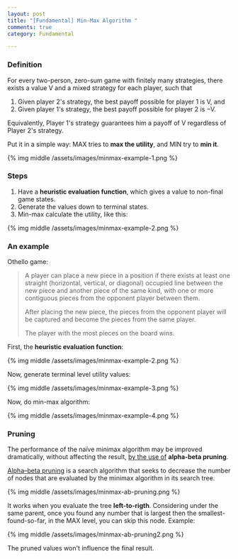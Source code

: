 ```yaml
---
layout: post
title: "[Fundamental] Min-Max Algorithm "
comments: true
category: Fundamental

---
```


### Definition

For every two-person, zero-sum game with finitely many strategies, there exists a value V and a mixed strategy for each player, such that

1. Given player 2's strategy, the best payoff possible for player 1 is V, and
1. Given player 1's strategy, the best payoff possible for player 2 is −V.

Equivalently, Player 1's strategy guarantees him a payoff of V regardless of Player 2's strategy. 

Put it in a simple way: MAX tries to __max the utility__, and MIN try to __min it__. 

{% img middle /assets/images/minmax-example-1.png %}

### Steps

1. Have a __heuristic evaluation function__, which gives a value to non-final game states. 
1. Generate the values down to terminal states. 
1. Min-max calculate the utility, like this: 

{% img middle /assets/images/minmax-example-2.png %}

### An example

Othello game:

> A player can place a new piece in a position if there exists at least one straight (horizontal, vertical, or diagonal) occupied line between the new piece and another piece of the same kind, with one or more contiguous pieces from the opponent player between them. 
>
> After placing the new piece, the pieces from the opponent player will be captured and become the pieces from the same player. 
>
> The player with the most pieces on the board wins. 

First, the __heuristic evaluation function__:

{% img middle /assets/images/minmax-example-2.png %}

Now, generate terminal level utility values: 

{% img middle /assets/images/minmax-example-3.png %}

Now, do min-max algorithm: 

{% img middle /assets/images/minmax-example-4.png %}

### Pruning

The performance of the naïve minimax algorithm may be improved dramatically, without affecting the result, [by the use of](http://en.wikipedia.org/wiki/Minimax#Minimax_algorithm_with_alternate_moves) __alpha-beta pruning__. 

[Alpha–beta pruning](http://en.wikipedia.org/wiki/Alpha%E2%80%93beta_pruning) is a search algorithm that seeks to decrease the number of nodes that are evaluated by the minimax algorithm in its search tree. 

{% img middle /assets/images/minmax-ab-pruning.png %}

It works when you evaluate the tree __left-to-rigth__. Considering under the same parent, once you found any number that is largest then the smallest-found-so-far, in the MAX level, you can skip this node. Example: 

{% img middle /assets/images/minmax-ab-pruning2.png %}

The pruned values won't influence the final result.
